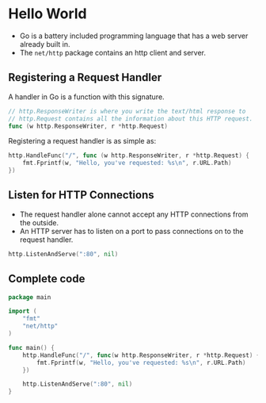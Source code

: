 # Hello World

- Go is a battery included programming language that has a web server already built in.
- The `net/http` package contains an http client and server.

## Registering a Request Handler

A handler in Go is a function with this signature.
```go
// http.ResponseWriter is where you write the text/html response to
// http.Request contains all the information about this HTTP request.
func (w http.ResponseWriter, r *http.Request)
```

Registering a request handler is as simple as:
```go
http.HandleFunc("/", func (w http.ResponseWriter, r *http.Request) {
    fmt.Fprintf(w, "Hello, you've requested: %s\n", r.URL.Path)
})
```

## Listen for HTTP Connections

- The request handler alone cannot accept any HTTP connections from the outside.
- An HTTP server has to listen on a port to pass connections on to the request handler.

```go
http.ListenAndServe(":80", nil)
```

## Complete code

```go
package main

import (
    "fmt"
    "net/http"
)

func main() {
    http.HandleFunc("/", func(w http.ResponseWriter, r *http.Request) {
        fmt.Fprintf(w, "Hello, you've requested: %s\n", r.URL.Path)
    })

    http.ListenAndServe(":80", nil)
}
```
